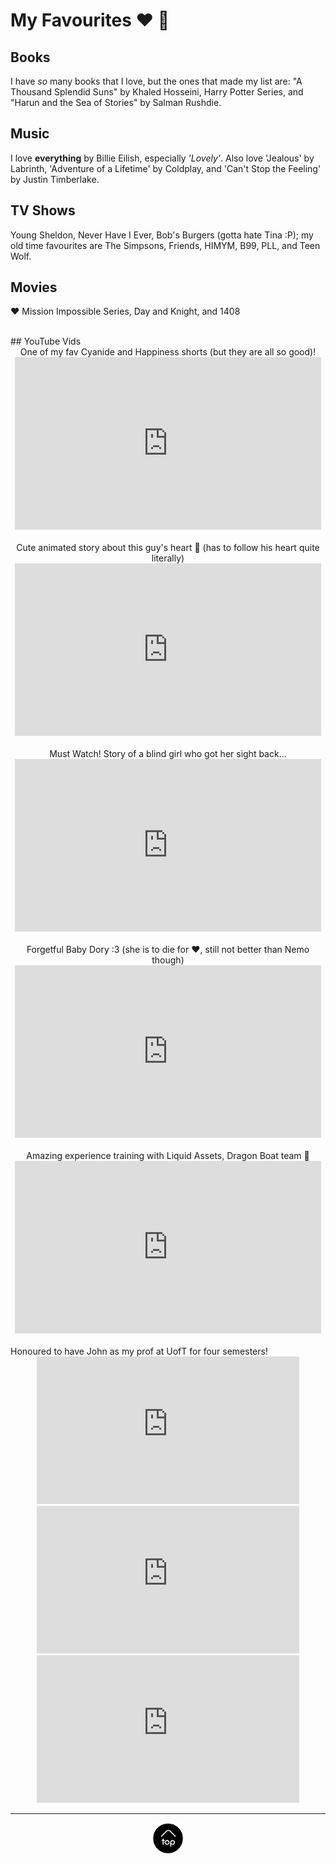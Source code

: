 <a name="top"></a>
# My Favourites ❤ 🙂
	
## Books
I have *so* many books that I love, but the ones that made my list are: "A Thousand Splendid Suns" by Khaled Hosseini, Harry Potter Series, and "Harun and the Sea of Stories" by Salman Rushdie.

## Music
I love **everything** by Billie Eilish, especially *'Lovely'*. Also love 'Jealous' by Labrinth, 'Adventure of a Lifetime' by Coldplay, and 'Can't Stop the Feeling' by Justin Timberlake. 

## TV Shows
Young Sheldon, Never Have I Ever, Bob's Burgers (gotta hate Tina :P); my old time favourites are The Simpsons, Friends, HIMYM, B99, PLL, and Teen Wolf. 

## Movies
❤ Mission Impossible Series, Day and Knight, and 1408

<br>
## YouTube Vids
		
<center>
One of my fav Cyanide and Happiness shorts (but they are all so good)!
<iframe width="490" height="276" src="https://www.youtube.com/embed/YhndvEy8_xk" frameborder="0" allow="autoplay; encrypted-media" allowfullscreen></iframe></center>
		
<br>
<center>
Cute animated story about this guy's heart 🙂 (has to follow his heart quite literally)
<iframe width="490" height="276" src="https://www.youtube.com/embed/sAaqLIsOmCE" frameborder="0" allow="autoplay; encrypted-media" allowfullscreen></iframe></center>
		
<br>
<center>
Must Watch! Story of a blind girl who got her sight back...
<iframe width="490" height="276" src="https://www.youtube.com/embed/wWLnTfRAlwQ" frameborder="0" allow="autoplay; encrypted-media" allowfullscreen></iframe></center>
		
<br>
<center>
Forgetful Baby Dory :3 (she is to die for ❤, still not better than Nemo though)
<iframe width="490" height="276" src="https://www.youtube.com/embed/i3kIpCzLzEo" frameborder="0" allow="autoplay; encrypted-media" allowfullscreen></iframe></center>
		
<br>
<center>
Amazing experience training with Liquid Assets, Dragon Boat team 🙂
<iframe width="490" height="276" src="https://www.youtube.com/embed/H0qXNMW9SFU" frameborder="0" allow="autoplay; encrypted-media" allowfullscreen></iframe></center>	
		
<br>
Honoured to have John as my prof at UofT for four semesters!
<center>
<iframe width="420" height="236" src="https://www.youtube.com/embed/qKvRUfZ_u1o" frameborder="0" allow="autoplay; encrypted-media" allowfullscreen></iframe><iframe width="420" height="236" src="https://www.youtube.com/embed/WpVVcVRkLok" frameborder="0" allow="autoplay; encrypted-media" allowfullscreen></iframe></center>
<center>		
<iframe width="420" height="236" src="https://www.youtube.com/embed/XRz1_QlB_O0" frameborder="0" allow="autoplay; encrypted-media" allowfullscreen></iframe></center>

* * * 
<center>
<a href="#top"><img src="img/back2top.png" alt="back to top" style="width:50px;height:50px;border:0;"></a>
</center>


